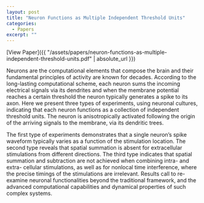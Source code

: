 ```yaml
---
layout: post
title: "Neuron Functions as Multiple Independent Threshold Units"
categories:
  - Papers
excerpt: ""
---
```


[View Paper]({{ "/assets/papers/neuron-functions-as-multiple-independent-threshold-units.pdf" | absolute_url }})

Neurons are the computational elements that compose the brain and their fundamental principles
of activity are known for decades. According to the long-lasting computational scheme, each neuron
sums the incoming electrical signals via its dendrites and when the membrane potential reaches a
certain threshold the neuron typically generates a spike to its axon. Here we present three types
of experiments, using neuronal cultures, indicating that each neuron functions as a collection of
independent threshold units. The neuron is anisotropically activated following the origin of the arriving
signals to the membrane, via its dendritic trees. 

The first type of experiments demonstrates that a
single neuron’s spike waveform typically varies as a function of the stimulation location. The second
type reveals that spatial summation is absent for extracellular stimulations from different directions.
The third type indicates that spatial summation and subtraction are not achieved when combining
intra- and extra- cellular stimulations, as well as for nonlocal time interference, where the precise
timings of the stimulations are irrelevant. Results call to re-examine neuronal functionalities beyond
the traditional framework, and the advanced computational capabilities and dynamical properties of
such complex systems.
